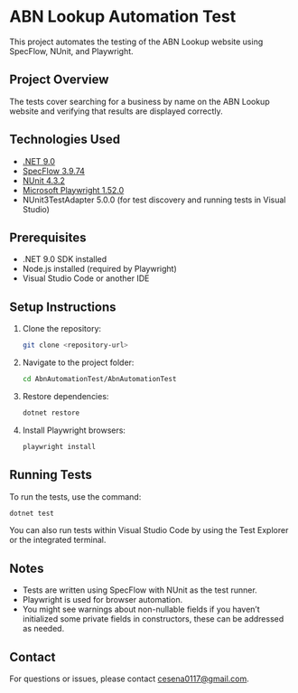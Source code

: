 
# ABN Lookup Automation Test

This project automates the testing of the ABN Lookup website using SpecFlow, NUnit, and Playwright.

## Project Overview

The tests cover searching for a business by name on the ABN Lookup website and verifying that results are displayed correctly.

## Technologies Used

- [.NET 9.0](https://dotnet.microsoft.com/en-us/)
- [SpecFlow 3.9.74](https://specflow.org/)
- [NUnit 4.3.2](https://nunit.org/)
- [Microsoft Playwright 1.52.0](https://playwright.dev/dotnet/)
- NUnit3TestAdapter 5.0.0 (for test discovery and running tests in Visual Studio)

## Prerequisites

- .NET 9.0 SDK installed
- Node.js installed (required by Playwright)
- Visual Studio Code or another IDE

## Setup Instructions

1. Clone the repository:
   ```bash
   git clone <repository-url>
   ```
2. Navigate to the project folder:
   ```bash
   cd AbnAutomationTest/AbnAutomationTest
   ```
3. Restore dependencies:
   ```bash
   dotnet restore
   ```
4. Install Playwright browsers:
   ```bash
   playwright install
   ```

## Running Tests

To run the tests, use the command:

```bash
dotnet test
```

You can also run tests within Visual Studio Code by using the Test Explorer or the integrated terminal.

## Notes

- Tests are written using SpecFlow with NUnit as the test runner.
- Playwright is used for browser automation.
- You might see warnings about non-nullable fields if you haven’t initialized some private fields in constructors, these can be addressed as needed.

## Contact

For questions or issues, please contact cesena0117@gmail.com.
